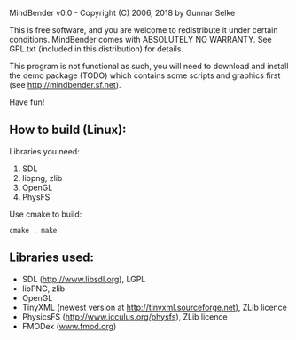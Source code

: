 MindBender v0.0 - Copyright (C) 2006, 2018 by Gunnar Selke

This is free software, and you are welcome to redistribute it under certain conditions.
MindBender comes with ABSOLUTELY NO WARRANTY. 
See GPL.txt (included in this distribution) for details.

This program is not functional as such, you will need to download and install the demo package (TODO)
which contains some scripts and graphics first (see http://mindbender.sf.net).

Have fun!

How to build (Linux):
---------------------

Libraries you need: 
 1. SDL
 2. libpng, zlib
 3. OpenGL
 4. PhysFS

Use cmake to build:

``
cmake .
make
``

Libraries used:
---------------

 - SDL (http://www.libsdl.org), LGPL
 - libPNG, zlib
 - OpenGL
 - TinyXML (newest version at http://tinyxml.sourceforge.net), ZLib licence
 - PhysicsFS (http://www.icculus.org/physfs), ZLib licence
 - FMODex (www.fmod.org)
